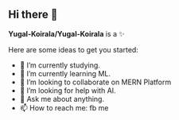 ## Hi there 👋


**Yugal-Koirala/Yugal-Koirala** is a ✨

Here are some ideas to get you started:

- 🔭 I’m currently studying.
- 🌱 I’m currently learning ML.
- 👯 I’m looking to collaborate on MERN Platform
- 🤔 I’m looking for help with AI.
- 💬 Ask me about anything.
- 📫 How to reach me: fb me


